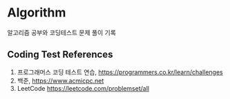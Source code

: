 # Algorithm
알고리즘 공부와 코딩테스트 문제 풀이 기록


## Coding Test References
  1. 프로그래머스 코딩 테스트 연습, https://programmers.co.kr/learn/challenges
  2. 백준, https://www.acmicpc.net
  3. LeetCode https://leetcode.com/problemset/all
